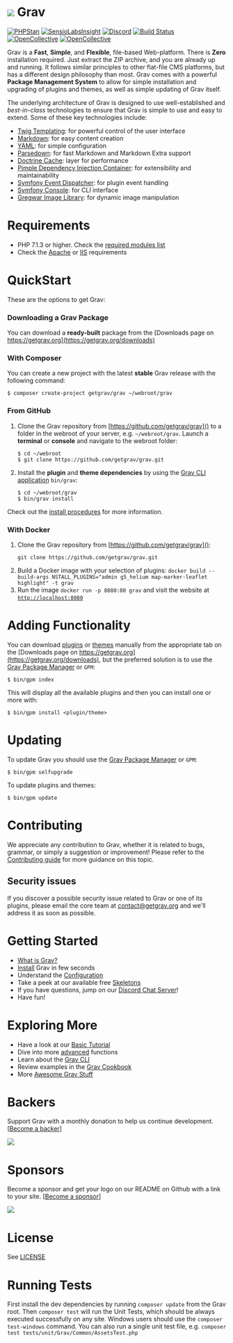 # ![](https://avatars1.githubusercontent.com/u/8237355?v=2&s=50) Grav

[![PHPStan](https://img.shields.io/badge/PHPStan-enabled-brightgreen.svg?style=flat)](https://github.com/phpstan/phpstan)
[![SensioLabsInsight](https://insight.sensiolabs.com/projects/cfd20465-d0f8-4a0a-8444-467f5b5f16ad/mini.png)](https://insight.sensiolabs.com/projects/cfd20465-d0f8-4a0a-8444-467f5b5f16ad)
[![Discord](https://img.shields.io/discord/501836936584101899.svg?logo=discord&colorB=728ADA&label=Discord%20Chat)](https://chat.getgrav.org)
 [![Build Status](https://travis-ci.org/getgrav/grav.svg?branch=develop)](https://travis-ci.org/getgrav/grav) [![OpenCollective](https://opencollective.com/grav/backers/badge.svg)](#backers) [![OpenCollective](https://opencollective.com/grav/sponsors/badge.svg)](#sponsors)

Grav is a **Fast**, **Simple**, and **Flexible**, file-based Web-platform.  There is **Zero** installation required.  Just extract the ZIP archive, and you are already up and running.  It follows similar principles to other flat-file CMS platforms, but has a different design philosophy than most. Grav comes with a powerful **Package Management System** to allow for simple installation and upgrading of plugins and themes, as well as simple updating of Grav itself.

The underlying architecture of Grav is designed to use well-established and _best-in-class_ technologies to ensure that Grav is simple to use and easy to extend. Some of these key technologies include:

* [Twig Templating](https://twig.sensiolabs.org/): for powerful control of the user interface
* [Markdown](https://en.wikipedia.org/wiki/Markdown): for easy content creation
* [YAML](https://yaml.org): for simple configuration
* [Parsedown](https://parsedown.org/): for fast Markdown and Markdown Extra support
* [Doctrine Cache](https://www.doctrine-project.org/projects/doctrine-orm/en/latest/reference/caching.html): layer for performance
* [Pimple Dependency Injection Container](https://pimple.sensiolabs.org/): for extensibility and maintainability
* [Symfony Event Dispatcher](https://symfony.com/doc/current/components/event_dispatcher/introduction.html): for plugin event handling
* [Symfony Console](https://symfony.com/doc/current/components/console/introduction.html): for CLI interface
* [Gregwar Image Library](https://github.com/Gregwar/Image): for dynamic image manipulation

# Requirements

- PHP 7.1.3 or higher. Check the [required modules list](https://learn.getgrav.org/basics/requirements#php-requirements)
- Check the [Apache](https://learn.getgrav.org/basics/requirements#apache-requirements) or [IIS](https://learn.getgrav.org/basics/requirements#iis-requirements) requirements

# QuickStart

These are the options to get Grav:

### Downloading a Grav Package

You can download a **ready-built** package from the [Downloads page on https://getgrav.org](https://getgrav.org/downloads)

### With Composer

You can create a new project with the latest **stable** Grav release with the following command:

```
$ composer create-project getgrav/grav ~/webroot/grav
```

### From GitHub

1. Clone the Grav repository from [https://github.com/getgrav/grav]() to a folder in the webroot of your server, e.g. `~/webroot/grav`. Launch a **terminal** or **console** and navigate to the webroot folder:
   ```
   $ cd ~/webroot
   $ git clone https://github.com/getgrav/grav.git
   ```

2. Install the **plugin** and **theme dependencies** by using the [Grav CLI application](https://learn.getgrav.org/advanced/grav-cli) `bin/grav`:
   ```
   $ cd ~/webroot/grav
   $ bin/grav install
   ```

Check out the [install procedures](https://learn.getgrav.org/basics/installation) for more information.

### With Docker
1. Clone the Grav repository from [https://github.com/getgrav/grav]():
   ```
   git clone https://github.com/getgrav/grav.git
   ```
2. Build a Docker image with your selection of plugins: `docker build --build-args NSTALL_PLUGINS="admin g5_helium map-marker-leaflet highlight" -t grav`
3. Run the image `docker run -p 8080:80 grav` and visit the website at [`http://localhost:8080`]()

# Adding Functionality

You can download [plugins](https://getgrav.org/downloads/plugins) or [themes](https://getgrav.org/downloads/themes) manually from the appropriate tab on the [Downloads page on https://getgrav.org](https://getgrav.org/downloads), but the preferred solution is to use the [Grav Package Manager](https://learn.getgrav.org/advanced/grav-gpm) or `GPM`:

```
$ bin/gpm index
```

This will display all the available plugins and then you can install one or more with:

```
$ bin/gpm install <plugin/theme>
```

# Updating

To update Grav you should use the [Grav Package Manager](https://learn.getgrav.org/advanced/grav-gpm) or `GPM`:

```
$ bin/gpm selfupgrade
```

To update plugins and themes:

```
$ bin/gpm update
```


# Contributing
We appreciate any contribution to Grav, whether it is related to bugs, grammar, or simply a suggestion or improvement! Please refer to the [Contributing guide](CONTRIBUTING.md) for more guidance on this topic.

## Security issues
If you discover a possible security issue related to Grav or one of its plugins, please email the core team at contact@getgrav.org and we'll address it as soon as possible.

# Getting Started

* [What is Grav?](https://learn.getgrav.org/basics/what-is-grav)
* [Install](https://learn.getgrav.org/basics/installation) Grav in few seconds
* Understand the [Configuration](https://learn.getgrav.org/basics/grav-configuration)
* Take a peek at our available free [Skeletons](https://getgrav.org/downloads/skeletons)
* If you have questions, jump on our [Discord Chat Server](https://chat.getgrav.org)!
* Have fun!

# Exploring More

* Have a look at our [Basic Tutorial](https://learn.getgrav.org/basics/basic-tutorial)
* Dive into more [advanced](https://learn.getgrav.org/advanced) functions
* Learn about the [Grav CLI](https://learn.getgrav.org/cli-console/grav-cli)
* Review examples in the [Grav Cookbook](https://learn.getgrav.org/cookbook)
* More [Awesome Grav Stuff](https://github.com/getgrav/awesome-grav)

# Backers
Support Grav with a monthly donation to help us continue development. [[Become a backer](https://opencollective.com/grav#backer)]

<img src="https://opencollective.com/grav/tiers/backers.svg?avatarHeight=36&width=600" />

# Sponsors
Become a sponsor and get your logo on our README on Github with a link to your site. [[Become a sponsor](https://opencollective.com/grav#sponsor)]

<img src="https://opencollective.com/grav/tiers/sponsors.svg?avatarHeight=36&width=600" />

# License

See [LICENSE](LICENSE.txt)


[gitflow-model]: http://nvie.com/posts/a-successful-git-branching-model/
[gitflow-extensions]: https://github.com/nvie/gitflow

# Running Tests

First install the dev dependencies by running `composer update` from the Grav root.
Then `composer test` will run the Unit Tests, which should be always executed successfully on any site.
Windows users should use the `composer test-windows` command.
You can also run a single unit test file, e.g. `composer test tests/unit/Grav/Common/AssetsTest.php`
